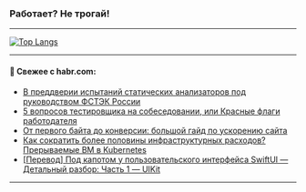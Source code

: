 ### Работает? Не трогай!

---
<!--
#### 🛠️ Technical stack:

![Java](https://img.shields.io/badge/Java-informational?logo=Oracle&style=flat&logoColor=white&color=FF4500)
![Kotlin](https://img.shields.io/badge/Kotlin-informational?logo=Kotlin&style=flat&logoColor=white&color=774D97)
![TS](https://img.shields.io/badge/TypeScript-informational?logo=typeScript&style=flat&logoColor=black&color=017acc)
![Python](https://img.shields.io/badge/Python-informational?logo=Python&style=flat&logoColor=black&color=ffdd54) <br>
![Spring](https://img.shields.io/badge/Spring-informational?logo=Spring&style=flat&logoColor=white&color=6DB33F) 
![SpringBoot](https://img.shields.io/badge/SpringBoot-informational?logo=SpringBoot&style=flat&logoColor=white&color=6DB33F)
![Nest](https://img.shields.io/badge/NestJS-informational?logo=NestJS&style=flat&logoColor=white&color=E0234E) 
![NodeJS](https://img.shields.io/badge/NodeJS-informational?logo=node.js&style=flat&logoColor=white&color=70A760)<br>
![PostgreSQL](https://img.shields.io/badge/PostgreSQL-informational?logo=PostgreSQL&style=flat&logoColor=white&color=DAA520)
![MongoDB](https://img.shields.io/badge/MongoDB-informational?logo=MongoDB&style=flat&logoColor=white&color=870000)
![Apache](https://img.shields.io/badge/Apache-informational?logo=apache&style=flat&logoColor=white&color=f74e28)

___ 
-->

<!--- #### 🛠️ : --->

[![Top Langs](https://github-readme-stats-82jvfl3w3-advtsettinggmailcoms-projects.vercel.app/api/top-langs/?username=zloylis&langs_count=10&hide_title=true&title_color=e6edf3&size_weight=0.5&count_weight=0.5&layout=compact&hide_progress=true&hide_border=true&theme=dracula)](https://github.com/zloylis)

<!---


####  :octocat:&nbsp;&nbsp; Статистика:

![GitHub stats](https://github-readme-stats-u2qms2cxw-advtsettinggmailcoms-projects.vercel.app/api?username=zloylis&show_icons=true&hide_border=true&theme=dracula&title_color=e6edf3&include_all_commits=true&count_private=true&hide_rank=false&hide_title=true&rank_icon=github)
-->
---

#### 💬 Свежее с habr.com:

<!-- BLOG-POST-LIST:START -->
- [В преддверии испытаний статических анализаторов под руководством ФСТЭК России](https://habr.com/ru/companies/pvs-studio/articles/883556/?utm_source=habrahabr&utm_medium=rss&utm_campaign=883556)
- [5 вопросов тестировщика на собеседовании, или Красные флаги работодателя](https://habr.com/ru/companies/vk/articles/883334/?utm_source=habrahabr&utm_medium=rss&utm_campaign=883334)
- [От первого байта до конверсии: большой гайд по ускорению сайта](https://habr.com/ru/articles/881932/?utm_source=habrahabr&utm_medium=rss&utm_campaign=881932)
- [Как сократить более половины инфраструктурных расходов? Прерываемые ВМ в Kubernetes](https://habr.com/ru/companies/selectel/articles/883494/?utm_source=habrahabr&utm_medium=rss&utm_campaign=883494)
- [[Перевод] Под капотом у пользовательского интерфейса SwiftUI — Детальный разбор: Часть 1 — UIKit](https://habr.com/ru/companies/otus/articles/883522/?utm_source=habrahabr&utm_medium=rss&utm_campaign=883522)
<!-- BLOG-POST-LIST:END -->

---
